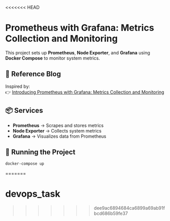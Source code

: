 <<<<<<< HEAD
# Prometheus with Grafana: Metrics Collection and Monitoring

This project sets up **Prometheus**, **Node Exporter**, and **Grafana** using **Docker Compose** to monitor system metrics.

## 📄 Reference Blog

Inspired by:  
👉 [Introducing Prometheus with Grafana: Metrics Collection and Monitoring](https://geekpaul.medium.com/introducing-prometheus-with-grafana-metrics-collection-and-monitoring-36ca88ac4332)

## 📦 Services

- **Prometheus** → Scrapes and stores metrics
- **Node Exporter** → Collects system metrics
- **Grafana** → Visualizes data from Prometheus

## 🚀 Running the Project

```bash
docker-compose up
```
=======
# devops_task
>>>>>>> dee9ac6894684ca6899a69ab91fbcd686b59fe37

